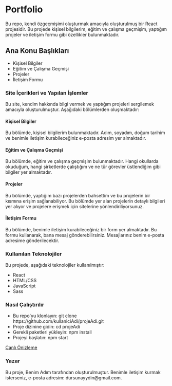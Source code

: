 <h1>Portfolio</h1>
<p>Bu repo, kendi özgeçmişimi oluşturmak amacıyla oluşturulmuş bir React projesidir. Bu projede kişisel bilgilerim, eğitim ve çalışma geçmişim, yaptığım projeler ve iletişim formu gibi özellikler bulunmaktadır.</p>

<h2>Ana Konu Başlıkları</h2>
<ul>
    <li>Kişisel Bilgiler</li>
    <li>Eğitim ve Çalışma Geçmişi</li>
    <li>Projeler</li>
    <li>İletişim Formu</li>
</ul>

<h3>
    Site İçerikleri ve Yapılan İşlemler
</h3>
<p>Bu site, kendim hakkında bilgi vermek ve yaptığım projeleri sergilemek amacıyla oluşturulmuştur. Aşağıdaki bölümlerden oluşmaktadır:</p>

<h4>Kişisel Bilgiler</h4>
<p>Bu bölümde, kişisel bilgilerim bulunmaktadır. Adım, soyadım, doğum tarihim ve benimle iletişim kurabileceğiniz e-posta adresim yer almaktadır.</p>

<h4>Eğitim ve Çalışma Geçmişi</h4>
<p>Bu bölümde, eğitim ve çalışma geçmişim bulunmaktadır. Hangi okullarda okuduğum, hangi şirketlerde çalıştığım ve ne tür görevler üstlendiğim gibi bilgiler yer almaktadır.</p>

<h4>Projeler</h4>
<p>Bu bölümde, yaptığım bazı projelerden bahsettim ve bu projelerin bir kısmına erişim sağlanabiliyor. Bu bölümde yer alan projelerin detaylı bilgileri yer alıyor ve projelere erişmek için sitelerine yönlendiriliyorsunuz.</p>

<h4>İletişim Formu</h4>
<p>Bu bölümde, benimle iletişim kurabileceğiniz bir form yer almaktadır. Bu formu kullanarak, bana mesaj gönderebilirsiniz. Mesajlarınız benim e-posta adresime gönderilecektir.</p>

<h3>Kullanılan Teknolojiler</h3>
<p>Bu projede, aşağıdaki teknolojiler kullanılmıştır:</p>
<ul>
    <li>React</li>
    <li>HTML/CSS</li>
    <li>JavaScript</li>
    <li>Sass</li>
</ul>

<h3>Nasıl Çalıştırılır</h3>
<ul>
    <li>Bu repo'yu klonlayın: git clone https://github.com/kullaniciAdi/projeAdi.git</li>
    <li>Proje dizinine gidin: cd projeAdi</li>
    <li>Gerekli paketleri yükleyin: npm install</li>
    <li>Projeyi başlatın: npm start</li>
</ul>

<a href="https://my-portfolio-website01.netlify.app">
  Canlı Önizleme
 
</a>
</br>
<img src="./src/assets/work/screen.gif" alt="">

<h3>Yazar</h3>
<p>Bu proje, Benim Adım tarafından oluşturulmuştur. Benimle iletişim kurmak isterseniz, e-posta adresim: dursunayydin@gmail.com.</p>
